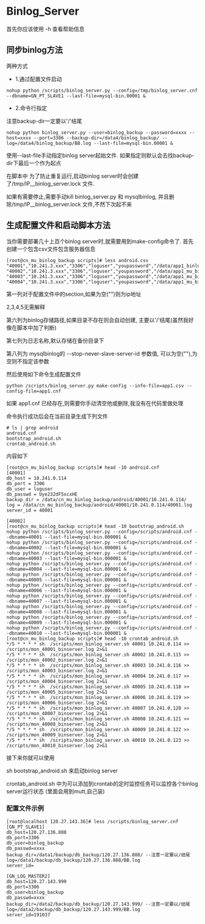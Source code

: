 # Binlog_Server
首先你应该使用 -h 查看帮助信息

## 同步binlog方法
两种方式

- 1.通过配置文件启动
```
nohup python /scripts/binlog_server.py --config=/tmp/binlog_server.cnf --dbname=GN_PT_SLAVE1 --last-file=mysql-bin.00001 &
```
- 2.命令行指定

注意backup-dir一定要以'/'结尾
```
nohup python binlog_server.py --user=binlog_backup --password=xxxx --host=xxxx --port=3306 --backup-dir=/data4/binlog_backup/ --log=/data4/binlog_backup/BB.log --last-file=mysql-bin.00001 &
```
使用--last-file手动指定binlog server起始文件. 如果指定则默认会去找backup-dir下最后一个作为起点

在脚本中 为了防止重复运行,启动binlog server时会创建了/tmp/IP__binlog_server.lock 文件.

如果有需要停止,需要手动kill binlog_server.py 和 mysqlbinlog, 并且删除/tmp/IP__binlog_server.lock 文件,不然下次起不来

## 生成配置文件和启动脚本方法

当你需要部署几十上百个binlog server时,就需要用到make-config命令了.
首先创建一个包含csv文件包含服务器信息
```
[root@cn_mu_binlog_backup scripts]# less android.csv 
"40001","10.241.3.xxx","3306","loguser","youpassword","/data/app1_binlog_backup/android/40001/","40001.log","40001"
"40002","10.241.3.xxx","3306","loguser","youpassword","/data/app1_mu_binlog_backup/android/40002/","40002.log","40002"
"40003","10.241.3.xxx","3306","loguser","youpassword","/data/app1_mu_binlog_backup/android/40003/","40003.log","40003"
"40004","10.241.3.xxx","3306","loguser","youpassword","/data/app1_mu_binlog_backup/android/40004/","40004.log","40004"
```
第一列对于配置文件中的section,如果为空("")则为ip地址

2,3,4,5无需解释

第六列为binlog存储路径,如果目录不存在则会自动创建, 主要以'/'结尾(虽然我好像在脚本中加了判断)

第七列为日志名称,默认存储在备份目录下

第八列为 mysqlbinlog的 --stop-never-slave-server-id 参数值, 可以为空(""),为空则不指定该参数

然后使用如下命令生成配置文件
```
python /scripts/binlog_server.py make-config --info-file=app1.csv --config-file=app1.cnf
```
如果 app1.cnf 已经存在,则需要你手动清空他或删除,我没有在代码里做处理

命令执行成功后会在当前目录生成下列文件
```
# ls | grep android
android.cnf
bootstrap_android.sh
crontab_android.sh
```

内容如下
```
[root@cn_mu_binlog_backup scripts]# head -10 android.cnf 
[40001]
db_host = 10.241.0.114
db_port = 3306
db_user = loguser
db_passwd = Uye232dF5xcxHE
backup_dir = /data/cn_mu_binlog_backup/android/40001/10.241.0.114/
log = /data/cn_mu_binlog_backup/android/40001/10.241.0.114/40001.log
server_id = 40001

[40002]
[root@cn_mu_binlog_backup scripts]# head -10 bootstrap_android.sh
nohup python /scripts/binlog_server.py --config=/scripts/android.cnf --dbname=40001 --last-file=mysql-bin.000001 &
nohup python /scripts/binlog_server.py --config=/scripts/android.cnf --dbname=40002 --last-file=mysql-bin.000001 &
nohup python /scripts/binlog_server.py --config=/scripts/android.cnf --dbname=40003 --last-file=mysql-bin.000001 &
nohup python /scripts/binlog_server.py --config=/scripts/android.cnf --dbname=40004 --last-file=mysql-bin.000001 &
nohup python /scripts/binlog_server.py --config=/scripts/android.cnf --dbname=40005 --last-file=mysql-bin.000001 &
nohup python /scripts/binlog_server.py --config=/scripts/android.cnf --dbname=40006 --last-file=mysql-bin.000001 &
nohup python /scripts/binlog_server.py --config=/scripts/android.cnf --dbname=40007 --last-file=mysql-bin.000001 &
nohup python /scripts/binlog_server.py --config=/scripts/android.cnf --dbname=40008 --last-file=mysql-bin.000001 &
nohup python /scripts/binlog_server.py --config=/scripts/android.cnf --dbname=40009 --last-file=mysql-bin.000001 &
nohup python /scripts/binlog_server.py --config=/scripts/android.cnf --dbname=40010 --last-file=mysql-bin.000001 &
[root@cn_mu_binlog_backup scripts]# head -10 crontab_android.sh
*/5 * * * * sh  /scripts/mon_binlog_server.sh 40001 10.241.0.114 >> /scripts/mon_40001_binserver.log 2>&1
*/5 * * * * sh  /scripts/mon_binlog_server.sh 40002 10.241.0.115 >> /scripts/mon_40002_binserver.log 2>&1
*/5 * * * * sh  /scripts/mon_binlog_server.sh 40003 10.241.0.116 >> /scripts/mon_40003_binserver.log 2>&1
*/5 * * * * sh  /scripts/mon_binlog_server.sh 40004 10.241.0.117 >> /scripts/mon_40004_binserver.log 2>&1
*/5 * * * * sh  /scripts/mon_binlog_server.sh 40005 10.241.0.118 >> /scripts/mon_40005_binserver.log 2>&1
*/5 * * * * sh  /scripts/mon_binlog_server.sh 40006 10.241.0.119 >> /scripts/mon_40006_binserver.log 2>&1
*/5 * * * * sh  /scripts/mon_binlog_server.sh 40007 10.241.0.120 >> /scripts/mon_40007_binserver.log 2>&1
*/5 * * * * sh  /scripts/mon_binlog_server.sh 40008 10.241.0.121 >> /scripts/mon_40008_binserver.log 2>&1
*/5 * * * * sh  /scripts/mon_binlog_server.sh 40009 10.241.0.122 >> /scripts/mon_40009_binserver.log 2>&1
*/5 * * * * sh  /scripts/mon_binlog_server.sh 40010 10.241.0.123 >> /scripts/mon_40010_binserver.log 2>&1
```

接下来你就可以使用

sh bootstrap_android.sh 来启动binlog server

crontab_android.sh 中为可以添加到crontab的定时监控任务可以监控各个binlog server运行状态 (里面会用到mutt,自己装)

### 配置文件示例
```
[root@localhost 120.27.143.36]# less /scripts/binlog_server.cnf 
[GN_PT_SLAVE1]
db_host=120.27.136.888
db_port=3306
db_user=binlog_backup
db_passwd=xxxx
backup_dir=/data1/backup/db_backup/120.27.136.888/ --注意一定要以/结尾
log=/data1/backup/db_backup/120.27.136.888/BB.log
server_id=

[GN_LOG_MASTER2]
db_host=120.27.143.999
db_port=3306
db_user=binlog_backup
db_passwd=xxxx
backup_dir=/data2/backup/db_backup/120.27.143.999/ --注意一定要以/结尾
log=/data2/backup/db_backup/120.27.143.999/BB.log
server_id=191037
```

